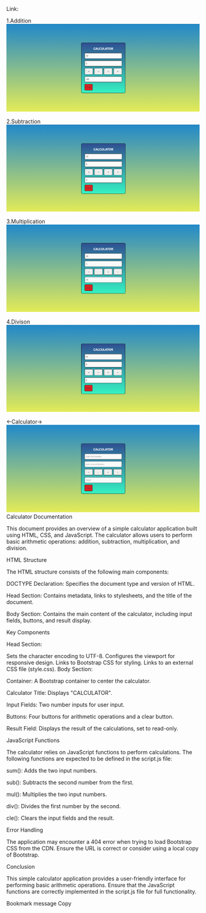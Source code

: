 Link: 

1.Addition
![alt text](Output/cal1.png)

2.Subtraction
![alt text](Output/cal2.png)

3.Multiplication
![alt text](Output/cal3.png)

4.Divison
![alt text](Output/cal4.png)

<-Calculator->
![alt text](Output/cal.png)
Calculator Documentation

This document provides an overview of a simple calculator application built using HTML, CSS, and JavaScript. The calculator allows users to perform basic arithmetic operations: addition, subtraction, multiplication, and division.

HTML Structure

The HTML structure consists of the following main components:

DOCTYPE Declaration: Specifies the document type and version of HTML.

Head Section: Contains metadata, links to stylesheets, and the title of the document.

Body Section: Contains the main content of the calculator, including input fields, buttons, and result display.

Key Components

Head Section:

Sets the character encoding to UTF-8.
Configures the viewport for responsive design.
Links to Bootstrap CSS for styling.
Links to an external CSS file (style.css).
Body Section:

Container: A Bootstrap container to center the calculator.

Calculator Title: Displays "CALCULATOR".

Input Fields: Two number inputs for user input.

Buttons: Four buttons for arithmetic operations and a clear button.

Result Field: Displays the result of the calculations, set to read-only.

JavaScript Functions

The calculator relies on JavaScript functions to perform calculations. The following functions are expected to be defined in the script.js file:

sum(): Adds the two input numbers.

sub(): Subtracts the second number from the first.

mul(): Multiplies the two input numbers.

div(): Divides the first number by the second.

cle(): Clears the input fields and the result.

Error Handling

The application may encounter a 404 error when trying to load Bootstrap CSS from the CDN. Ensure the URL is correct or consider using a local copy of Bootstrap.

Conclusion

This simple calculator application provides a user-friendly interface for performing basic arithmetic operations. Ensure that the JavaScript functions are correctly implemented in the script.js file for full functionality.

Bookmark message
Copy
